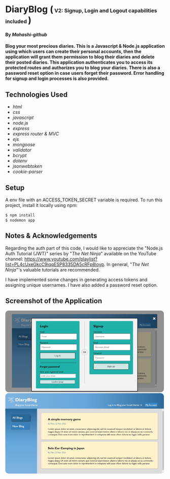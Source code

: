 # DiaryBlog (<font size='3'> V2: Signup, Login and Logout capabilities included </font>)

#### By _**Mahashi-github**_

#### Blog your most precious diaries. This is a Javascript & Node.js application using which users can create their personal accounts, then the application will grant them permission to blog their diaries and delete their posted diaries. This application authenticates you to access its protected routes and authorizes you to blog your diaries. There is also a password reset option in case users forget their password. Error handling for signup and login processes is also provided. 

## Technologies Used
* _html_
* _css_
* _javascript_
* _node.js_
* _express_
* _express router & MVC_
* _ejs_
* _mongoose_
* _validator_
* _bcrypt_
* _dotenv_
* _jsonwebtoken_
* _cookie-parser_

## Setup
A env file with an ACCESS_TOKEN_SECRET variable is required. To run this project, install it locally using npm:

```
$ npm install
$ nodemon app
```
## Notes & Acknowledgements
Regarding the auth part of this code, I would like to appreciate the "Node.js Auth Tutorial (JWT)" series by "_The Net Ninja_" available on the YouTube channel: https://www.youtube.com/playlist?list=PL4cUxeGkcC9iqqESP8335DA5cRFp8loyp. In general, "_The Net Ninja_"'s valuable tutorials are recommended. 

I have implemented some changes in generating access tokens and assigning unique usernames. I have also added a password reset option.

## Screenshot of the Application
<p>
  <img src="screenshot2.jpg" style="border-radius: 10px" width="500">
  <img src="screenshot1.jpg" style="border-radius: 10px" width="500">
</p>